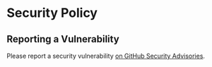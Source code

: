 # Security Policy

## Reporting a Vulnerability

Please report a security
vulnerability [on GitHub Security Advisories](https://github.com/xdev-software/microstream-afs-ibm-cos/security/advisories/new).
